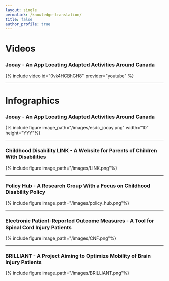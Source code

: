 ```yaml
---
layout: single
permalink: /knowledge-translation/
title: false
author_profile: true
---
```


# Videos

### Jooay - An App Locating Adapted Activities Around Canada
{% include video id="0vk4HCBhGH8" provider="youtube" %}

------

# Infographics

### Jooay - An App Locating Adapted Activities Around Canada
{% include figure image_path="/images/esdc_jooay.png" width="10" height="YYY"%}

------

### Childhood Disability LINK - A Website for Parents of Children With Disabilities
{% include figure image_path="/images/LINK.png"%}

------

### Policy Hub - A Research Group With a Focus on Childhood Disability Policy
{% include figure image_path="/images/policy_hub.png"%}

------

### Electronic Patient-Reported Outcome Measures - A Tool for Spinal Cord Injury Patients
{% include figure image_path="/images/CNF.png"%}

------

### BRILLIANT - A Project Aiming to Optimize Mobility of Brain Injury Patients
{% include figure image_path="/images/BRILLIANT.png"%}